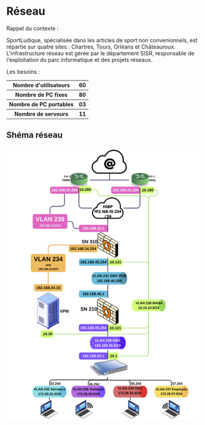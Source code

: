 # Réseau 

Rappel du contexte :

  SportLudique, spécialisée dans les articles de sport non convenionnels, est répartie sur quatre sites : Chartres, Tours, Orléans et Châteauroux. L'infrastructure réseau est gérée par le département SISR, responsable de l'exploitation du parc informatique et des projets réseaux.

Les besoins :

  <table>
    <tr>
      <th>Nombre d'utilisateurs</th>
      <th>60</th>
    <tr>
      <th>Nombre de PC fixes</th>
      <th>80</th>
    <tr>
      <th>Nombre de PC portables</th>
      <th>03</th>
    <tr>
      <th>Nombre de serveurs</th>
      <th>11</th>
    </tr>
  </table>
    

## Shéma réseau

![ ](images/Shema-logique-V2.3.png)

